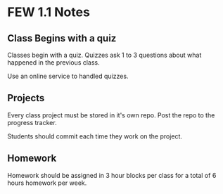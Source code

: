 # FEW 1.1 Notes 

## Class Begins with a quiz

Classes begin with a quiz. Quizzes ask 1 to 3 questions about what happened in the previous class. 

Use an online service to handled quizzes. 

## Projects 

Every class project must be stored in it's own repo. Post the repo to the progress tracker. 

Students should commit each time they work on the project. 

## Homework 

Homework should be assigned in 3 hour blocks per class for a total of 6 hours homework per week. 

